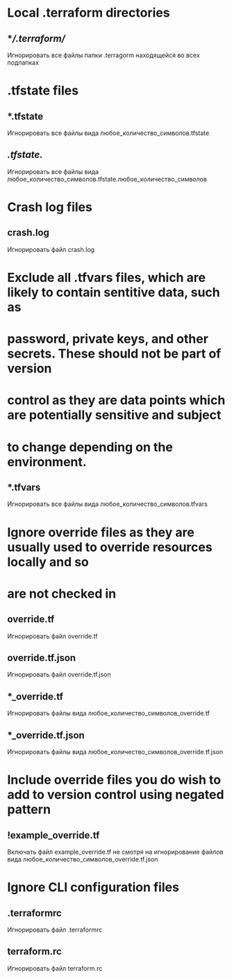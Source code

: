 # Local .terraform directories

## **/.terraform/*

Игнорировать все файлы папки .terragorm находящейся во всех подпапках


# .tfstate files

## *.tfstate

Игнорировать все файлы вида любое_количество_символов.tfstate

## *.tfstate.*

Игнорировать все файлы вида любое_количество_символов.tfstate.любое_количество_символов


# Crash log files

## crash.log

Игнорировать файл crash.log

# Exclude all .tfvars files, which are likely to contain sentitive data, such as
# password, private keys, and other secrets. These should not be part of version
# control as they are data points which are potentially sensitive and subject
# to change depending on the environment.

## *.tfvars

Игнорировать все файлы вида любое_количество_символов.tfvars


# Ignore override files as they are usually used to override resources locally and so
# are not checked in

## override.tf

Игнорировать файл override.tf

## override.tf.json

Игнорировать файл override.tf.json

## *_override.tf

Игнорировать файлы вида любое_количество_символов_override.tf

## *_override.tf.json

Игнорировать файлы вида любое_количество_символов_override.tf.json


# Include override files you do wish to add to version control using negated pattern

## !example_override.tf

Включать файл example_override.tf не смотря на игнорирование файлов вида любое_количество_символов_override.tf.json


# Ignore CLI configuration files

## .terraformrc

Игнорировать файл .terraformrc

## terraform.rc

Игнорировать файл terraform.rc